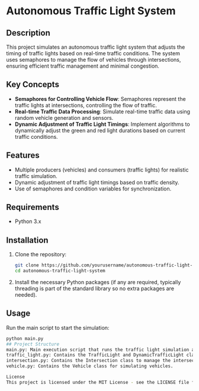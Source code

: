 # Autonomous Traffic Light System

## Description

This project simulates an autonomous traffic light system that adjusts the timing of traffic lights based on real-time traffic conditions. The system uses semaphores to manage the flow of vehicles through intersections, ensuring efficient traffic management and minimal congestion.

## Key Concepts

- **Semaphores for Controlling Vehicle Flow**: Semaphores represent the traffic lights at intersections, controlling the flow of traffic.
- **Real-time Traffic Data Processing**: Simulate real-time traffic data using random vehicle generation and sensors.
- **Dynamic Adjustment of Traffic Light Timings**: Implement algorithms to dynamically adjust the green and red light durations based on current traffic conditions.

## Features

- Multiple producers (vehicles) and consumers (traffic lights) for realistic traffic simulation.
- Dynamic adjustment of traffic light timings based on traffic density.
- Use of semaphores and condition variables for synchronization.

## Requirements

- Python 3.x

## Installation

1. Clone the repository:
    ```bash
    git clone https://github.com/yourusername/autonomous-traffic-light-system.git
    cd autonomous-traffic-light-system
    ```

2. Install the necessary Python packages (if any are required, typically threading is part of the standard library so no extra packages are needed).

## Usage

Run the main script to start the simulation:

```bash
python main.py
## Project Structure
main.py: Main execution script that runs the traffic light simulation and vehicle generation.
traffic_light.py: Contains the TrafficLight and DynamicTrafficLight classes for managing traffic lights.
intersection.py: Contains the Intersection class to manage the intersection logic.
vehicle.py: Contains the Vehicle class for simulating vehicles.

License
This project is licensed under the MIT License - see the LICENSE file for details.
